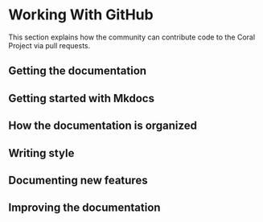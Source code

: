 # Working With GitHub

This section explains how the community can contribute code to the Coral Project via pull requests.

## Getting the documentation

## Getting started with Mkdocs

## How the documentation is organized

## Writing style

## Documenting new features

## Improving the documentation

